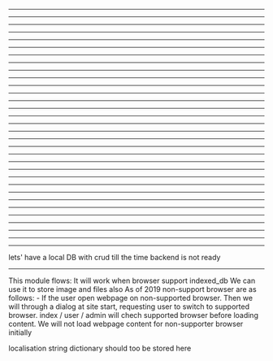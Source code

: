 


-------------------------------------------------



-------------------------------------------------



-------------------------------------------------



-------------------------------------------------



-------------------------------------------------



-------------------------------------------------



-------------------------------------------------



-------------------------------------------------



-------------------------------------------------



-------------------------------------------------



-------------------------------------------------



-------------------------------------------------



-------------------------------------------------



-------------------------------------------------



-------------------------------------------------



-------------------------------------------------



-------------------------------------------------



-------------------------------------------------



-------------------------------------------------



-------------------------------------------------



-------------------------------------------------



-------------------------------------------------



-------------------------------------------------



-------------------------------------------------



-------------------------------------------------



-------------------------------------------------



-------------------------------------------------



-------------------------------------------------



-------------------------------------------------



-------------------------------------------------



-------------------------------------------------



-------------------------------------------------

lets' have a local DB with crud till the time backend is not ready

-------------------------------------------------

This module flows:
  It will work when browser support indexed_db
  We can use it to store image and files also
  As of 2019 non-support browser are as follows:
    - 
  If the user open webpage on non-supported browser. Then we will through a dialog
    at site start, requesting user to switch to supported browser.
  index / user / admin will chech supported browser before loading content.
    We will not load webpage content for non-supporter browser initially
  
  localisation string dictionary should too be stored here

